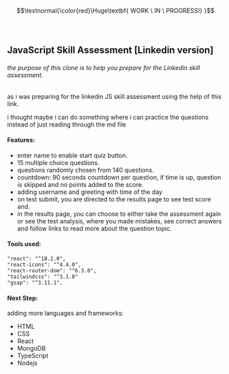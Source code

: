 <!---
https://en.wikibooks.org/wiki/LaTeX/Fonts
-->
$$\textnormal{\color{red}\Huge\textbf{ WORK \ IN \ PROGRESS!} }$$  
<br />

## JavaScript Skill Assessment [Linkedin version]

###### the purpose of this clone is to help you prepare for the Linkedin skill assessment.

as i was preparing for the linkedin JS skill assessment using the help of this link.

i thought maybe i can do something where i can practice the questions instead of just reading through the md file

#### Features:
- enter name to enable start quiz button.
- 15 multiple choice questions.
- questions randomly chosen from 140 questions.
- countdown: 90 seconds countdown per question, if time is up, question is skipped and no points added to the score.
- adding username and greeting with time of the day
- on test submit, you are directed to the results page to see test score and.
- in the results page, you can choose to either take the assessment again or see the test analysis, where you made mistakes, see correct answers and follow links to read more about the question topic.


#### Tools used:
```
"react": "^18.2.0",
"react-icons": "^4.4.0",
"react-router-dom": "^6.3.0",
"tailwindcss": "^3.1.8"
"gsap": "^3.11.1",
```

#### Next Step:
adding more languages and frameworks:
- HTML
- CSS
- React
- MongoDB
- TypeScript
- Nodejs
